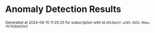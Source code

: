 # Anomaly Detection Results


<sup>Generated at 2024-06-15 11:20:25 for subscription with id `4913be3f-a345-4652-9bba-767418dd25e3`</sup>
